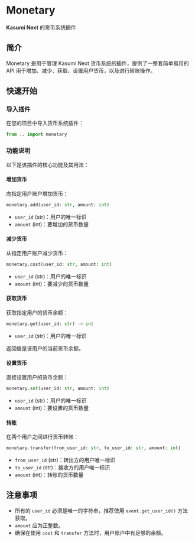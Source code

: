 # Monetary

**Kasumi Next** 的货币系统插件

## 简介

Monetary 是用于管理 Kasumi Next 货币系统的插件，提供了一整套简单易用的 API 用于增加、减少、获取、设置用户货币，以及进行转账操作。

## 快速开始

### 导入插件

在您的项目中导入货币系统插件：

```python
from .. import monetary
```

### 功能说明

以下是该插件的核心功能及其用法：

#### 增加货币

向指定用户账户增加货币：

```python
monetary.add(user_id: str, amount: int)
```

- `user_id` (str)：用户的唯一标识
- `amount` (int)：要增加的货币数量

#### 减少货币

从指定用户账户减少货币：

```python
monetary.cost(user_id: str, amount: int)
```

- `user_id` (str)：用户的唯一标识
- `amount` (int)：要减少的货币数量

#### 获取货币

获取指定用户的货币余额：

```python
monetary.get(user_id: str) -> int
```

- `user_id` (str)：用户的唯一标识

返回值是该用户的当前货币余额。

#### 设置货币

直接设置用户的货币余额：

```python
monetary.set(user_id: str, amount: int)
```

- `user_id` (str)：用户的唯一标识
- `amount` (int)：要设置的货币数量

#### 转账

在两个用户之间进行货币转账：

```python
monetary.transfer(from_user_id: str, to_user_id: str, amount: int)
```

- `from_user_id` (str)：转出方的用户唯一标识
- `to_user_id` (str)：接收方的用户唯一标识
- `amount` (int)：转账的货币数量

## 注意事项

- 所有的 `user_id` 必须是唯一的字符串，推荐使用 `event.get_user_id()` 方法获取。
- `amount` 应为正整数。
- 确保在使用 `cost` 和 `transfer` 方法时，用户账户中有足够的余额。